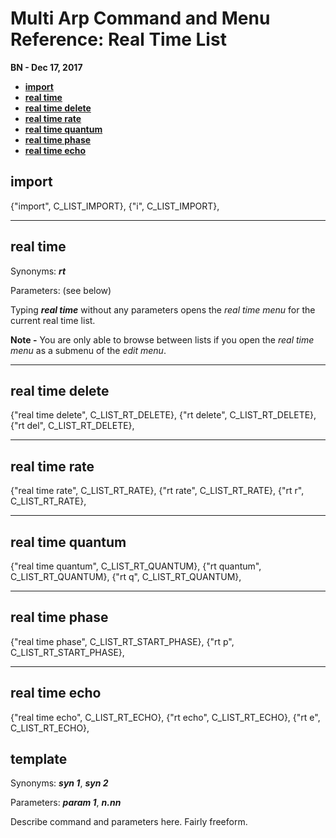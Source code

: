 # Multi Arp Command and Menu Reference: Real Time List


**BN - Dec 17, 2017**

* [**import**](#import)
* [**real time**](#real-time)
* [**real time delete**](#real-time-delete)
* [**real time rate**](#real-time-rate)
* [**real time quantum**](#real-time-quantum)
* [**real time phase**](#real-time-phase)
* [**real time echo**](#real-time-echo)

## import

{"import", C_LIST_IMPORT},
{"i", C_LIST_IMPORT},

---
## real time

Synonyms: ***rt***

Parameters: (see below)

Typing ***real time*** without any parameters opens the *real time menu* for the current real time list.

**Note -** You are only able to browse between lists if you open the *real time menu* as a submenu of the *edit menu*.

---
## real time delete

{"real time delete", C_LIST_RT_DELETE},
{"rt delete", C_LIST_RT_DELETE},
{"rt del", C_LIST_RT_DELETE},

---
## real time rate

{"real time rate", C_LIST_RT_RATE},
{"rt rate", C_LIST_RT_RATE},
{"rt r", C_LIST_RT_RATE},

---
## real time quantum

{"real time quantum", C_LIST_RT_QUANTUM},
{"rt quantum", C_LIST_RT_QUANTUM},
{"rt q", C_LIST_RT_QUANTUM},

---
## real time phase

{"real time phase", C_LIST_RT_START_PHASE},
{"rt p", C_LIST_RT_START_PHASE},

---
## real time echo

{"real time echo", C_LIST_RT_ECHO},
{"rt echo", C_LIST_RT_ECHO},
{"rt e", C_LIST_RT_ECHO},


## **template**

Synonyms: ***syn 1***, ***syn 2***

Parameters: ***param 1***, ***n.nn***

Describe command and parameters here. Fairly freeform.
